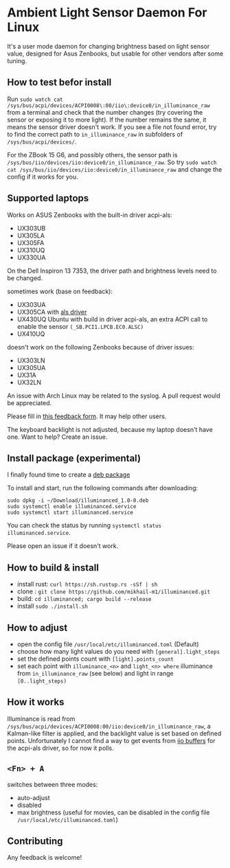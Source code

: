# Ambient Light Sensor Daemon For Linux
It's a user mode daemon for changing brightness based on light sensor value, designed for Asus Zenbooks, but usable for other vendors after some tuning.

## How to test befor install
Run `sudo watch cat /sys/bus/acpi/devices/ACPI0008\:00/iio\:device0/in_illuminance_raw` from a terminal and check that the number changes (try covering the sensor or exposing it to more light). If the number remains the same, it means the sensor driver doesn't work. If you see a file not found error, try to find the correct path to `in_illuminance_raw` in subfolders of `/sys/bus/acpi/devices/`.

For the ZBook 15 G6, and possibly others, the sensor path is `/sys/bus/iio/devices/iio:device0/in_illuminance_raw`. So try `sudo watch cat /sys/bus/iio/devices/iio:device0/in_illuminance_raw` and change the config if it works for you.

## Supported laptops

Works on ASUS Zenbooks with the built-in driver acpi-als:
* UX303UB
* UX305LA
* UX305FA
* UX310UQ
* UX330UA

On the Dell Inspiron 13 7353, the driver path and brightness levels need to be changed.

sometimes work (base on feedback):
* UX303UA
* UX305CA with [als driver](https://github.com/danieleds/als)
* UX430UQ Ubuntu with build in driver acpi-als, an extra ACPI call to enable the sensor `(_SB.PCI1.LPCB.EC0.ALSC)`
* UX410UQ

doesn't work on the following Zenbooks because of driver issues:
* UX303LN
* UX305UA
* UX31A
* UX32LN

An issue with Arch Linux may be related to the syslog. A pull request would be appreciated.

Please fill in [this feedback form](https://drive.google.com/open?id=1mjr_R3nXBFAeObI7zB7BPD_EpSvTTpOf_H67x-HE2qo). It may help other users.

The keyboard backlight is not adjusted, because my laptop doesn't have one. Want to help? Create an issue.

## Install package (experimental)

I finally found time to create a [deb package](https://drive.google.com/file/d/1bGBXRmiMMWeg6JIsV2SuZQ2RPYvezSbE/view)

To install and start, run the following commands after downloading:
```
sudo dpkg -i ~/Download/illuminanced_1.0-0.deb
sudo systemctl enable illuminanced.service
sudo systemctl start illuminanced.service
```

You can check the status by running `systemctl status illuminanced.service`.


Please open an issue if it doesn't work.

## How to build & install
* install rust: `curl https://sh.rustup.rs -sSf | sh`
* clone : `git clone https://github.com/mikhail-m1/illuminanced.git`
* build: `cd illuminanced; cargo build --release`
* install `sudo ./install.sh`

## How to adjust
* open the config file `/usr/local/etc/illuminanced.toml` (Default)
* choose how many light values do you need with `[general].light_steps`
* set the defined points count with `[light].points_count`
* set each point with `illuminance_<n>` and `light_<n> where` illuminance from `in_illuminance_raw` (see below) and light in range `[0..light_steps)`

## How it works
Illuminance is read from `/sys/bus/acpi/devices/ACPI0008:00/iio:device0/in_illuminance_raw`, a Kalman-like filter is applied, and the backlight value is set based on defined points.
Unfortunately I cannot find a way to get events from [iio buffers](https://www.kernel.org/doc/htmldocs/iio/iiobuffer.html) for the acpi-als driver, so for now it polls.

## `<Fn> + A`
switches between three modes:
- auto-adjust
- disabled
- max brightness (useful for movies, can be disabled in the config file `/usr/local/etc/illuminanced.toml`)

## Contributing
Any feedback is welcome!
